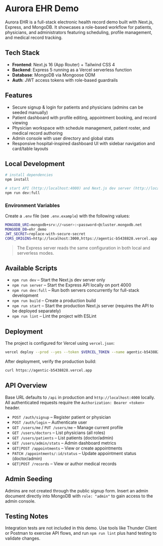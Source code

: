 # Aurora EHR Demo

Aurora EHR is a full-stack electronic health record demo built with Next.js, Express, and MongoDB. It showcases a role-based workflow for patients, physicians, and administrators featuring scheduling, profile management, and medical record tracking.

## Tech Stack

- **Frontend**: Next.js 16 (App Router) + Tailwind CSS 4
- **Backend**: Express 5 running as a Vercel serverless function
- **Database**: MongoDB via Mongoose ODM
- **Auth**: JWT access tokens with role-based guardrails

## Features

- Secure signup & login for patients and physicians (admins can be seeded manually)
- Patient dashboard with profile editing, appointment booking, and record viewing
- Physician workspace with schedule management, patient roster, and medical record authoring
- Admin console with user directory and global stats
- Responsive hospital-inspired dashboard UI with sidebar navigation and card/table layouts

## Local Development

```bash
# install dependencies
npm install

# start API (http://localhost:4000) and Next.js dev server (http://localhost:3000)
npm run dev:full
```

### Environment Variables

Create a `.env` file (see `.env.example`) with the following values:

```bash
MONGODB_URI=mongodb+srv://<user>:<password>@cluster.mongodb.net
MONGODB_DB=ehr_demo
JWT_SECRET=replace-with-secure-secret
CORS_ORIGINS=http://localhost:3000,https://agentic-b5438828.vercel.app
```

> The Express server reads the same configuration in both local and serverless modes.

## Available Scripts

- `npm run dev` – Start the Next.js dev server only
- `npm run server` – Start the Express API locally on port 4000
- `npm run dev:full` – Run both servers concurrently for full-stack development
- `npm run build` – Create a production build
- `npm run start` – Start the production Next.js server (requires the API to be deployed separately)
- `npm run lint` – Lint the project with ESLint

## Deployment

The project is configured for Vercel using `vercel.json`:

```bash
vercel deploy --prod --yes --token $VERCEL_TOKEN --name agentic-b5438828
```

After deployment, verify the production build:

```bash
curl https://agentic-b5438828.vercel.app
```

## API Overview

Base URL defaults to `/api` in production and `http://localhost:4000` locally. All authenticated requests require the `Authorization: Bearer <token>` header.

- `POST /auth/signup` – Register patient or physician
- `POST /auth/login` – Authenticate user
- `GET /users/me` / `PUT /users/me` – Manage current profile
- `GET /users/doctors` – List physicians (all roles)
- `GET /users/patients` – List patients (doctor/admin)
- `GET /users/admin/stats` – Admin dashboard metrics
- `GET|POST /appointments` – View or create appointments
- `PATCH /appointments/:id/status` – Update appointment status (doctor/admin)
- `GET|POST /records` – View or author medical records

## Admin Seeding

Admins are not created through the public signup form. Insert an admin document directly into MongoDB with `role: "admin"` to gain access to the admin console.

## Testing Notes

Integration tests are not included in this demo. Use tools like Thunder Client or Postman to exercise API flows, and run `npm run lint` plus hand testing to validate changes.
